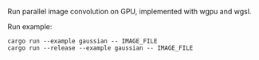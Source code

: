 Run parallel image convolution on GPU, implemented with wgpu and wgsl.

Run example:

```
cargo run --example gaussian -- IMAGE_FILE
cargo run --release --example gaussian -- IMAGE_FILE
```
